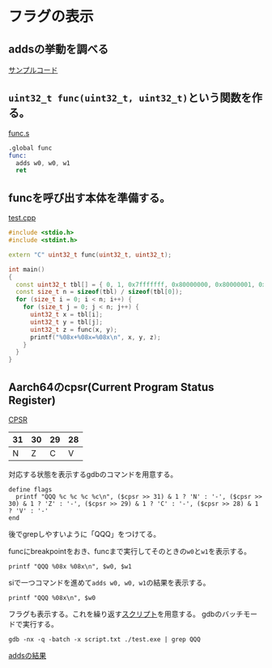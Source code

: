 # フラグの表示

## addsの挙動を調べる

[サンプルコード](https://github.com/herumi/misc/tree/main/debug/aarch64)

## `uint32_t func(uint32_t, uint32_t)`という関数を作る。

[func.s](https://github.com/herumi/misc/blob/main/debug/aarch64/func.s)

```asm
.global func
func:
  adds w0, w0, w1
  ret
```

## funcを呼び出す本体を準備する。

[test.cpp](https://github.com/herumi/misc/blob/main/debug/aarch64/test.cpp)

```cpp
#include <stdio.h>
#include <stdint.h>

extern "C" uint32_t func(uint32_t, uint32_t);

int main()
{
  const uint32_t tbl[] = { 0, 1, 0x7fffffff, 0x80000000, 0x80000001, 0xffffffff };
  const size_t n = sizeof(tbl) / sizeof(tbl[0]);
  for (size_t i = 0; i < n; i++) {
    for (size_t j = 0; j < n; j++) {
      uint32_t x = tbl[i];
      uint32_t y = tbl[j];
      uint32_t z = func(x, y);
      printf("%08x+%08x=%08x\n", x, y, z);
    }
  }
}
```

## Aarch64のcpsr(Current Program Status Register)

[CPSR](https://developer.arm.com/documentation/ddi0595/2021-09/AArch32-Registers/CPSR--Current-Program-Status-Register?lang=en)

31|30|29|28
-|-|-|-
N|Z|C|V

対応する状態を表示するgdbのコマンドを用意する。

```
define flags
  printf "QQQ %c %c %c %c\n", ($cpsr >> 31) & 1 ? 'N' : '-', ($cpsr >> 30) & 1 ? 'Z' : '-', ($cpsr >> 29) & 1 ? 'C' : '-', ($cpsr >> 28) & 1 ? 'V' : '-'
end
```
後でgrepしやすいように「QQQ」をつけてる。

funcにbreakpointをおき、funcまで実行してそのときの`w0`と`w1`を表示する。

```
printf "QQQ %08x %08x\n", $w0, $w1
```

siで一つコマンドを進めて`adds w0, w0, w1`の結果を表示する。

```
printf "QQQ %08x\n", $w0
```

フラグも表示する。これを繰り返す[スクリプト](https://github.com/herumi/misc/blob/main/debug/aarch64/script.txt)を用意する。
gdbのバッチモードで実行する。

```
gdb -nx -q -batch -x script.txt ./test.exe | grep QQQ
```

[addsの結果](https://github.com/herumi/misc/blob/main/debug/aarch64/adds.txt)
